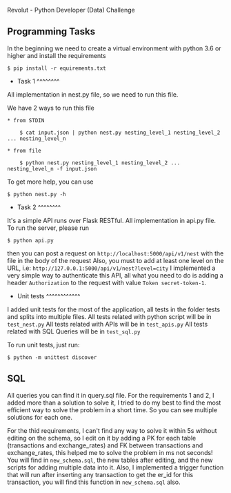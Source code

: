 Revolut - Python Developer (Data) Challenge

Programming Tasks
-----------------

In the beginning we need to create a virtual environment with python 3.6 or higher and install the requirements

    $ pip install -r equirements.txt

* Task 1
^^^^^^^^

All implementation in nest.py file, so we need to run this file.

We have 2 ways to run this file

    * from STDIN

        $ cat input.json | python nest.py nesting_level_1 nesting_level_2 ... nesting_level_n

    * from file

        $ python nest.py nesting_level_1 nesting_level_2 ... nesting_level_n -f input.json

To get more help, you can use

    $ python nest.py -h


* Task 2
^^^^^^^^

It's a simple API runs over Flask RESTful. All implementation in api.py file.
To run the server, please run

    $ python api.py

then you can post a request on `http://localhost:5000/api/v1/nest` with the file in the body of the request
Also, you must to add at least one level on the URL, i.e: `http://127.0.0.1:5000/api/v1/nest?level=city`
I implemented a very simple way to authenticate this API, all what you need to do is adding a header `Authorization`
to the request with value `Token secret-token-1`.


* Unit tests
^^^^^^^^^^^^

I added unit tests for the most of the application, all tests in the folder tests and splits into multiple files.
All tests related with python script will be in `test_nest.py`
All tests related with APIs will be in `test_apis.py`
All tests related with SQL Queries will be in `test_sql.py`

To run unit tests, just run:

    $ python -m unittest discover


SQL
---

All queries you can find it in query.sql file.
For the requirements 1 and 2, I added more than a solution to solve it, I tried to do my best to find the
most efficient way to solve the problem in a short time. So you can see multiple solutions for each one.

For the thid requirements, I can't find any way to solve it within 5s without editing on the schema,
so I edit on it by adding a PK for each table (transactions and exchange_rates) and FK between transactions
and exchange_rates, this helped me to solve the problem in ms not seconds!
You will find in `new_schema.sql`, the new tables after editing, and the new scripts for adding multiple data into it.
Also, I implemented a trigger function that will run after inserting any transaction to get the er_id
for this transaction, you will find this function in `new_schema.sql` also.
